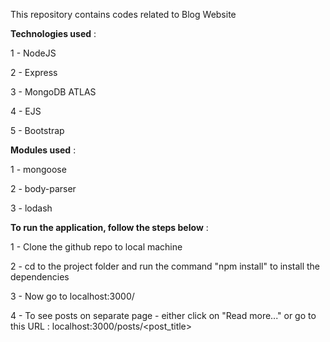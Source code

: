 This repository contains codes related to Blog Website

__Technologies used__ :

  1 - NodeJS

  2 - Express

  3 - MongoDB ATLAS

  4 - EJS

  5 - Bootstrap



__Modules used__ :

  1 - mongoose

  2 - body-parser

  3 - lodash



__To run the application, follow the steps below__ :

  1 - Clone the github repo to local machine

  2 - cd to the project folder and run the command "npm install" to install the dependencies

  3 - Now go to localhost:3000/

  4 - To see posts on separate page - either click on "Read more..." or go to this URL : localhost:3000/posts/<post_title>
